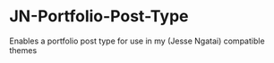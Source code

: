 # JN-Portfolio-Post-Type
Enables a portfolio post type for use in my (Jesse Ngatai) compatible themes
